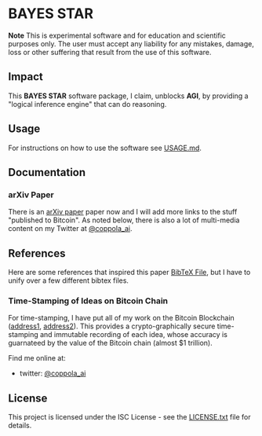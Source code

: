# BAYES STAR

**Note** This is experimental software and for education and scientific purposes only.
The user must accept any liability for any mistakes, damage, loss or other suffering that result from the use of this software.

## Impact
This **BAYES STAR** software package, I claim, unblocks **AGI**, by providing a "logical inference engine" that can do reasoning.

## Usage
For instructions on how to use the software see [USAGE.md](USAGE.md).

## Documentation

### arXiv Paper
There is an [arXiv paper](https://arxiv.org/abs/2402.06557) paper now and I will add more links to the stuff "published to Bitcoin".
As noted below, there is also a lot of multi-media content on my Twitter at [@coppola_ai](https://twitter.com/coppola_ai).

## References
Here are some references that inspired this paper [BibTeX File](paper/bibtex.bib), but I have to unify over a few different bibtex files.

### Time-Stamping of Ideas on Bitcoin Chain
For time-stamping, I have put all of my work on the Bitcoin Blockchain ([address1](https://ordinals.hiro.so/inscriptions?a=bc1pjlpr5nzl6cmljtyz0a3gng98y3r5hs8z68gw55vg4ccjptvj9msq5gqrc5), [address2](https://ordinals.hiro.so/inscriptions?a=bc1pvd4selnseakwz5eljgj4d99mka25mk8pp3k7v7hc6uxw8txy6lgsf7lmtg)).
This provides a crypto-graphically secure time-stamping and immutable recording of each idea, whose accuracy is guarnateed by the value of the Bitcoin chain (almost $1 trillion).

Find me online at:
* twitter: [@coppola_ai](https://twitter.com/coppola_ai)

## License

This project is licensed under the ISC License - see the [LICENSE.txt](LICENSE.txt) file for details.
